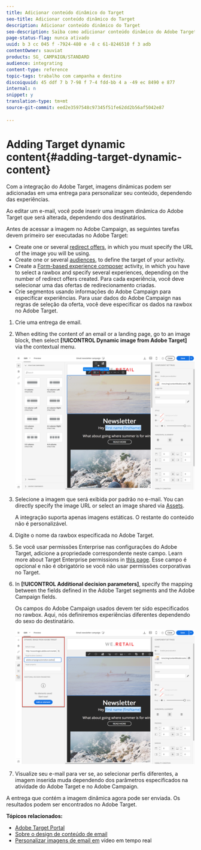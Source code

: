```yaml
---
title: Adicionar conteúdo dinâmico do Target
seo-title: Adicionar conteúdo dinâmico do Target
description: Adicionar conteúdo dinâmico do Target
seo-description: Saiba como adicionar conteúdo dinâmico do Adobe Target em uma de sua entrega do Adobe Campaign.
page-status-flag: nunca ativado
uuid: b 3 cc 045 f -7924-480 e -8 c 61-8246510 f 3 adb
contentOwner: sauviat
products: SG_ CAMPAIGN/STANDARD
audience: integrating
content-type: reference
topic-tags: trabalho com campanha e destino
discoiquuid: 45 ddf 7 b 7-98 f 7-4 fdd-bb 4 a -49 ec 8490 e 877
internal: n
snippet: y
translation-type: tm+mt
source-git-commit: eed2e3597548c97345f51fe62dd2b56af5042e87

---
```



# Adding Target dynamic content{#adding-target-dynamic-content}

Com a integração do Adobe Target, imagens dinâmicas podem ser adicionadas em uma entrega para personalizar seu conteúdo, dependendo das experiências.

Ao editar um e-mail, você pode inserir uma imagem dinâmica do Adobe Target que será alterada, dependendo dos destinatários.

Antes de acessar a imagem no Adobe Campaign, as seguintes tarefas devem primeiro ser executadas no Adobe Target:

* Create one or several [redirect offers](https://docs.adobe.com/content/help/en/target/using/experiences/offers/offer-redirect.html), in which you must specify the URL of the image you will be using.
* Create one or several [audiences](https://marketing.adobe.com/resources/help/en_US/target/ov/c_about_segments.html), to define the target of your activity.
* Create a [Form-based experience composer](https://marketing.adobe.com/resources/help/en_US/target/target/t_form_experience_composer.html) activity, in which you have to select a rawbox and specify several experiences, depending on the number of redirect offers created. Para cada experiência, você deve selecionar uma das ofertas de redirecionamento criadas.
* Crie segmentos usando informações do Adobe Campaign para especificar experiências. Para usar dados do Adobe Campaign nas regras de seleção da oferta, você deve especificar os dados na rawbox no Adobe Target.

1. Crie uma entrega de email.
1. When editing the content of an email or a landing page, go to an image block, then select **[!UICONTROL Dynamic image from Adobe Target]** via the contextual menu.

   ![](assets/tar_insert_dynamic_image.png)

1. Selecione a imagem que será exibida por padrão no e-mail. You can directly specify the image URL or select an image shared via [Assets](../../integrating/using/working-with-campaign-and-assets-core-service.md).

   A integração suporta apenas imagens estáticas. O restante do conteúdo não é personalizável.

1. Digite o nome da rawbox especificada no Adobe Target.
1. Se você usar permissões Enterprise nas configurações do Adobe Target, adicione a propriedade correspondente neste campo. Learn more about Target Enterprise permissions in [this page](https://marketing.adobe.com/resources/help/en_US/target/target/properties-overview.html). Esse campo é opcional e não é obrigatório se você não usar permissões corporativas no Target.
1. In **[!UICONTROL Additional decision parameters]**, specify the mapping between the fields defined in the Adobe Target segments and the Adobe Campaign fields.

   Os campos do Adobe Campaign usados devem ter sido especificados no rawbox. Aqui, nós definiremos experiências diferentes dependendo do sexo do destinatário.

   ![](assets/tar_additional_decisionning_parameters.png)

1. Visualize seu e-mail para ver se, ao selecionar perfis diferentes, a imagem inserida muda dependendo dos parâmetros especificados na atividade do Adobe Target e no Adobe Campaign.

A entrega que contém a imagem dinâmica agora pode ser enviada. Os resultados podem ser encontrados no Adobe Target.

**Tópicos relacionados:**

* [Adobe Target Portal](https://marketing.adobe.com/resources/help/en_US/target/a4t/c_campaign_and_target.html)
* [Sobre o design de conteúdo de email](../../designing/using/about-email-content-design.md)
* [Personalizar imagens de email em](https://helpx.adobe.com/marketing-cloud/how-to/email-marketing.html) vídeo em tempo real

